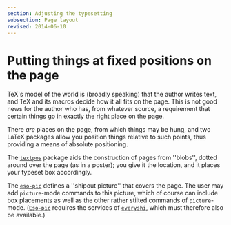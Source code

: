 ```yaml
---
section: Adjusting the typesetting
subsection: Page layout
revised: 2014-06-10
---
```

# Putting things at fixed positions on the page

TeX's model of the world is (broadly speaking) that the author
writes text, and TeX and its macros decide how it all fits on the
page.  This is not good news for the author who has, from whatever
source, a requirement that certain things go in exactly the right
place on the page.

There _are_ places on the page, from which things may be hung,
and two LaTeX packages allow you position things relative to such
points, thus providing a means of absolute positioning.

The [`textpos`](https://ctan.org/pkg/textpos) package aids the construction of pages from
''blobs'', dotted around over the page (as in a poster); you give it
the location, and it places your typeset box accordingly.

The [`eso-pic`](https://ctan.org/pkg/eso-pic) defines a ''shipout picture'' that covers the
page.  The user may add `picture`-mode commands to this
picture, which of course can include box placements as well as the
other rather stilted commands of `picture`-mode.
([`Eso-pic`](https://ctan.org/pkg/Eso-pic) requires the services of [`everyshi`](https://ctan.org/pkg/everyshi), which
must therefore also be available.)

